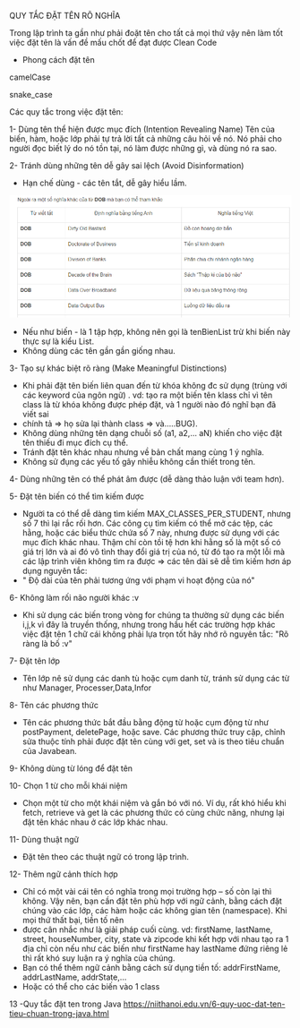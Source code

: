 QUY TẮC ĐẶT TÊN RÕ NGHĨA

Trong lập trình ta gần như phải đoặt tên cho tất cả mọi thứ vậy nên làm tốt việc đặt tên là
vấn đề mấu chốt để đạt được Clean Code

- Phong cách đặt tên

camelCase

snake_case

Các quy tắc trong việc đặt tên:

1- Dùng tên thể hiện được mục đích (Intention Revealing Name)
 Tên của biến, hàm, hoặc lớp phải tự trả lời tất cả những câu hỏi về nó.
 Nó phải cho người đọc biết lý do nó tồn tại, nó làm được những gì, và dùng nó ra sao.

2- Tránh dùng những tên dễ gây sai lệch (Avoid Disinformation)
 - Hạn chế dùng - các tên tắt, dễ gây hiểu lầm.

![img.png](img.png)

 - Nếu như biến - là 1 tập hợp, không nên gọi là tenBienList trừ khi biến này thực sự là
kiểu List.
 - Không dùng các tên gần gần giống nhau.

3- Tạo sự khác biệt rõ ràng (Make Meaningful Distinctions)
 - Khi phải đặt tên biến liên quan đến từ khóa không đc sử dụng (trùng với các keyword của ngôn ngữ)
. vd: tạo ra một biến tên klass chỉ vì tên class là từ khóa không được phép đặt, và 1 người nào đó nghĩ bạn đã viết sai 
 - chính tả 
=> họ sửa lại thành class => và…..BUG).
 - Không dùng những tên dạng chuỗi số (a1, a2,… aN) khiến cho việc đặt tên thiếu đi mục đích cụ thể.
 - Tránh đặt tên khác nhau nhưng về bản chất mang cùng 1 ý nghĩa.
 - Không sử đụng các yếu tố gây nhiễu không cần thiết trong tên.

4- Dùng những tên có thể phát âm được (dễ dàng thảo luận với team hơn).

5- Đặt tên biến có thể tìm kiếm được
- Người ta có thể dễ dàng tìm kiếm MAX_CLASSES_PER_STUDENT, 
nhưng số 7 thì lại rắc rối hơn. Các công cụ tìm kiếm có thể mở các tệp, các hằng, hoặc các biểu thức chứa số 7 
này, nhưng được sử dụng với các mục đích khác nhau. Thậm chí còn tồi tệ hơn khi hằng số là một số có giá trị 
lớn và ai đó vô tình thay đổi giá trị của nó, từ đó tạo ra một lỗi mà các lập trình viên không tìm ra được => 
các tên dài sẽ dễ tìm kiếm hơn áp dụng nguyên tắc:
- " Độ dài của tên phải tương ứng với phạm vi hoạt động của nó"

6- Không làm rối não người khác :v 
- Khi sử dụng các biến trong vòng for chúng ta thường sử dụng các biến i,j,k vì đây là truyền thống,
nhưng trong hầu hết các trường hợp khác việc đặt tên 1 chữ cái không phải lựa trọn tốt
hãy nhớ rõ nguyên tắc: 
       "Rõ ràng là bố :v"

7- Đặt tên lớp 
- Tên lớp nê sử dụng các danh tù hoặc cụm danh từ, tránh sử dụng các từ như Manager, 
Processer,Data,Infor

8- Tên các phương thức
- Tên các phương thức bắt đầu bằng động từ hoặc cụm động từ như postPayment, deletePage, hoặc save. Các phương thức truy 
cập,
chỉnh sửa thuộc tính phải được đặt tên cùng với get, set và is theo tiêu chuẩn của Javabean.

9- Không dùng từ lóng để đặt tên 

10- Chọn 1 từ cho mỗi khái niệm
- Chọn một từ cho một khái niệm và gắn bó với nó. Ví dụ, rất khó hiểu khi fetch, retrieve và get là các phương thức có
cùng chức năng, nhưng lại đặt tên khác nhau ở các lớp khác nhau.

11- Dùng thuật ngữ 
- Đặt tên theo các thuật ngữ có trong lập trình.

12- Thêm ngữ cảnh thích hợp
- Chỉ có một vài cái tên có nghĩa trong mọi trường hợp – số còn lại thì không. Vậy nên, bạn cần đặt tên phù hợp với ngữ
cảnh, bằng cách đặt chúng vào các lớp, các hàm hoặc các không gian tên (namespace). Khi mọi thứ thất bại, tiền tố nên
- được cân nhắc như là giải pháp cuối cùng.
vd: firstName, lastName, street, houseNumber, city, state và zipcode khi kết hợp với nhau tạo ra 1 địa chỉ 
còn nếu như các biến như firstName hay lastName đứng riêng lẻ thì rất khó suy luận ra ý nghĩa của chúng.
- Bạn có thể thêm ngữ cảnh bằng cách sử dụng tiền tố: addrFirstName, addrLastName, addrState,…
- Hoặc có thể cho các biến vào 1 class 

13 -Quy tắc đặt ten trong Java
 https://niithanoi.edu.vn/6-quy-uoc-dat-ten-tieu-chuan-trong-java.html
